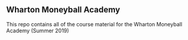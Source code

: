 ## Wharton Moneyball Academy

This repo contains all of the course material for the Wharton Moneyball Academy (Summer 2019)


